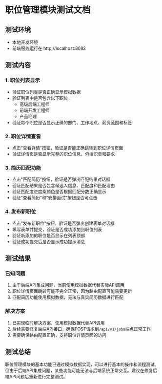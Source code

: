 # 职位管理模块测试文档

## 测试环境
- 本地开发环境
- 前端服务运行在 http://localhost:8082

## 测试内容

### 1. 职位列表显示
- 验证职位列表是否正确显示模拟数据
- 验证列表中是否包含以下职位：
  - 高级后端工程师
  - 前端开发工程师
  - 产品经理
- 验证每个职位是否显示正确的部门、工作地点、薪资范围和标签

### 2. 职位详情查看
- 点击"查看详情"按钮，验证是否能正确跳转到职位详情页面
- 验证详情页是否显示完整的职位信息，包括职责和要求

### 3. 简历匹配功能
- 点击"匹配简历"按钮，验证是否弹出匹配结果对话框
- 验证匹配结果是否包含候选人信息、匹配度和匹配理由
- 验证匹配度进度条颜色是否根据匹配分数正确显示
- 验证"查看简历"和"安排面试"按钮是否可点击

### 4. 发布新职位
- 点击"发布新职位"按钮，验证是否弹出创建表单对话框
- 填写表单并提交，验证是否成功添加到职位列表
- 验证新添加的职位是否显示在列表顶部
- 验证成功提交后是否显示成功提示消息

## 测试结果

### 已知问题
1. 由于后端API集成问题，当前使用模拟数据代替实际API调用
2. 职位详情页面跳转可能不完全正常，因为路由配置可能需要更新
3. 匹配简历功能使用模拟数据，无法与真实简历数据进行匹配

### 解决方案
1. 已实现临时解决方案，使用模拟数据代替API调用
2. 后续需要修复后端API接口，确保POST请求到`/api/v1/jobs`端点正常工作
3. 需要确保路由配置正确，支持职位详情页面的访问

## 测试总结
职位管理模块的基本功能已通过模拟数据实现，可以进行基本的操作和流程测试。但由于后端API集成问题，某些功能可能无法与后端系统正常交互。建议在修复后端API问题后重新进行完整测试。
